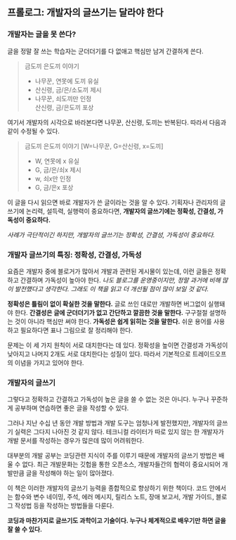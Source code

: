 ## 프롤로그: 개발자의 글쓰기는 달라야 한다

### 개발자는 글을 못 쓴다?

글을 정말 잘 쓰는 학습자는 군더더기를 다 없애고 핵심만 남겨 간결하게 쓴다.

> 금도끼 은도끼 이야기  
>
> - 나무꾼, 연못에 도끼 유실  
> - 산신령, 금/은/소도끼 제시  
> - 나무꾼, 쇠도끼만 인정  
> 산신령, 금/은도끼 포상

여기서 개발자의 시각으로 바라본다면 나무꾼, 산신령, 도끼는 반복된다. 따라서 다음과 같이 수정될 수 있다.

> 금도끼 은도끼 이야기 [W=나무꾼, G=산신령, x=도끼]  
>
> - W, 연못에 x 유실  
> - G, 금/은/쇠x 제시  
> - w, 쇠x만 인정
> - G, 금/은x 포상

이 글을 다시 읽으면 바로 개발자가 쓴 글이라는 것을 알 수 있다. 기획자나 관리자의 글쓰기에 논리력, 설득력, 실행력이 중요하다면, **개발자의 글쓰기에는 정확성, 간결성, 가독성이 중요하다.**

*사례가 극단적이긴 하지만, 개발자의 글쓰기는 정확성, 간결성, 가독성이 중요하다.*

### 개발자 글쓰기의 특징: 정확성, 간결성, 가독성

요즘은 개발자 중에 블로거가 많아서 개발과 관련된 게시물이 있는데, 이런 글들은 정확하고 간결하며 가독성이 높아야 한다. *나도 블로그를 운영중이지만, 정말 과거에 비해 많이 발전했다고 생각한다. 그래도 이 책을 읽고 더 개선될 점이 많이 보일 것 같다.*

**정확성은 틀림이 없이 확실한 것을 말한다.** 글로 쓰인 대로만 개발하면 버그없이 실행돼야 한다. **간결성은 글에 군더더기가 없고 간단하고 깔끔한 것을 말한다.** 구구절절 설명하는 것이 아니라 핵심만 써야 한다. **가독성은 쉽게 읽히는 것을 말한다.** 쉬운 용어를 사용하고 필요하다면 표나 그림으로 잘 정리해야 한다.

문제는 이 세 가지 원칙이 서로 대치한다는 데 있다. 정확성을 높이면 간결성과 가독성이 낮아지고 나머지 2개도 서로 대치한다는 성질이 있다. 따라서 기본적으로 트레이드오프의 이념을 가지고 있어야 한다.

### 개발자의 글쓰기

그렇다고 정확하고 간결하고 가독성이 높은 글을 쓸 수 없는 것은 아니다. 누구나 꾸준하게 공부하며 연습하면 좋은 글을 작성할 수 있다.

그러나 지난 수십 년 동안 개발 방법과 개발 도구는 엄청나게 발전했지만, 개발자의 글쓰기 실력은 그다지 나아진 것 같지 않다. 테크니컬 라이터가 따로 있지 않는 한 개발자가 개발 문서를 작성하는 경우가 많은데 많이 어려워한다.

대부분의 개발 공부는 코딩관련 지식이 주를 이루기 때문에 개발자의 글쓰기 방법은 배울 수 없다. 최근 개발문화는 깃헙을 통한 오픈소스, 개발자들간의 협력이 중요시되어 개발만큼 글을 작성해야 하는 일이 많아졌다.

이 책은 이러한 개발자의 글쓰기 능력을 종합적으로 향상하기 위한 책이다. 코드 안에서는 함수와 변수 네이밍, 주석, 에러 메시지, 릴리스 노트, 장애 보고서, 개발 가이드, 블로그 작성법 등을 작성하는 방법들을 다룬다.

**코딩과 마찬가지로 글쓰기도 과학이고 기술이다. 누구나 체계적으로 배우기만 하면 글을 잘 쓸 수 있다.**
